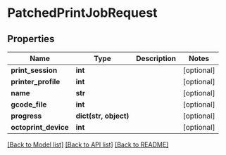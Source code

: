 # PatchedPrintJobRequest

## Properties
Name | Type | Description | Notes
------------ | ------------- | ------------- | -------------
**print_session** | **int** |  | [optional] 
**printer_profile** | **int** |  | [optional] 
**name** | **str** |  | [optional] 
**gcode_file** | **int** |  | [optional] 
**progress** | **dict(str, object)** |  | [optional] 
**octoprint_device** | **int** |  | [optional] 

[[Back to Model list]](../README.md#documentation-for-models) [[Back to API list]](../README.md#documentation-for-api-endpoints) [[Back to README]](../README.md)


